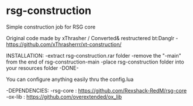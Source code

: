 # rsg-construction
Simple construction job for RSG core

Original code made by xThrasher / Converted& restructered bt:Danglr
  -https://github.com/xThrasherrr/xt-construction/

INSTALLATION:
-extract rsg-construction.rar folder
-remove the "-main" from the end of rsg-construction-main
-place rsg-construction folder into your resources folder
-DONE-

You can configure anything easily thru the config.lua

-DEPENDENCIES:
  -rsg-core : https://github.com/Rexshack-RedM/rsg-core
  -ox-lib : https://github.com/overextended/ox_lib
